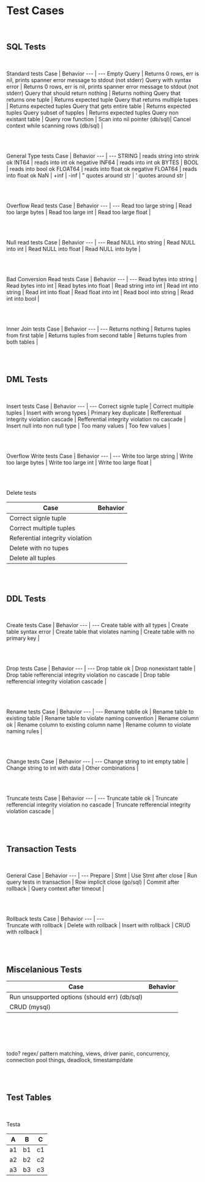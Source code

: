 # Test Cases

<br>  

## SQL Tests

<br>

Standard tests 
Case | Behavior 
--- | --- 
Empty Query | Returns 0 rows, err is nil, prints spanner error message to stdout (not stderr)
Query with syntax error | Returns 0 rows, err is nil, prints spanner error message to stdout (not stderr)
Query that should return nothing | Returns nothing 
Query that returns one tuple | Returns expected tuple 
Query that returns multiple tupes | Returns expected tuples
Query that gets entire table | Returns expected tuples
Query subset of tupples | Returns expected tuples
Query non existant table | 
Query row function | 
Scan into nil pointer (db/sql)|
Cancel context while scanning rows (db/sql) | 

<br>
<br>

General Type tests 
Case | Behavior 
--- | --- 
STRING | reads string into strink ok
INT64 | reads into int ok 
negative INF64 | reads into int ok 
BYTES | 
BOOL | reads into bool ok
FLOAT64 | reads into float ok
negative FLOAT64 | reads into float ok
NaN |
+inf |
-inf |
" quotes around str |
' quotes around str |

<br>
<br>

Overflow Read tests
Case | Behavior 
--- | --- 
Read too large string | 
Read too large bytes | 
Read too large int |
Read too large float |


<br>
<br>

Null read tests
Case | Behavior 
--- | --- 
Read NULL into string | 
Read NULL into int |
Read NULL into float |
Read NULL into byte | 

<br>
<br>

Bad Conversion Read tests
Case | Behavior 
--- | --- 
Read bytes into string |  
Read bytes into int | 
Read bytes into float | 
Read string into int |
Read int into string |
Read int into float |
Read float into int |
Read bool into string |
Read int into bool |


<br>
<br>

Inner Join tests
Case | Behavior 
--- | --- 
Returns nothing | 
Returns tuples from first table |
Returns tuples from second table |
Returns tuples from both tables | 

<br>
<br>    

## DML Tests

<br>

Insert tests 
Case | Behavior
--- | --- 
Correct signle tuple | 
Correct multiple tuples |
Insert with wrong types |
Primary key duplicate | 
Refferentual integrity violation cascade |
Refferential integrity violation no cascade |
Insert null into non null type |
Too many values | 
Too few values |

<br>
<br>

Overflow Write tests
Case | Behavior 
--- | --- 
Write too large string |
Write too large bytes |
Write too large int |
Write too large float |

<br>
<br>

Delete tests

Case | Behavior
--- | --- 
Correct signle tuple | 
Correct multiple tuples |
Referential integrity violation |
Delete with no tupes |
Delete all tuples |


<br>
<br>

## DDL Tests 

<br>

Create tests 
Case | Behavior
--- | --- 
Create table with all types | 
Create table syntax error |
Create table that violates naming | 
Create table with no primary key | 

<br>
<br>

Drop tests 
Case | Behavior
--- | --- 
Drop table ok | 
Drop nonexistant table |
Drop table refferencial integrity violation no cascade |
Drop table refferencial integrity violation cascade |

<br>
<br>

Rename tests 
Case | Behavior
--- | --- 
Rename tablle ok |
Rename table to existing table |
Rename table to violate naming convention | 
Rename column ok | 
Rename column to existing column name |
Rename column to violate naming rules | 

<br>
<br>

Change tests
Case | Behavior
--- | --- 
Change string to int empty table |
Change string to int with data |
Other combinations | 

<br>
<br>

Truncate tests 
Case | Behavior
--- | --- 
Truncate table ok |
Truncate refferencial integrity violation no cascade |
Truncate refferencial integrity violation cascade |

<br>
<br>

## Transaction Tests

<br>

General 
Case | Behavior
--- | --- 
Prepare | 
Stmt | 
Use Stmt after close | 
Run query tests in transaction | 
Row implicit close (go/sql) | 
Commit after rollback | 
Query context after timeout |

<br>
<br> 

Rollback tests 
Case | Behavior
--- | ---  
Truncate with rollback | 
Delete with rollback |
Insert with rollback |
CRUD with rollback | 

<br>
<br>

## Miscelanious Tests

Case | Behavior
--- | --- 
Run unsupported options (should err) (db/sql) | 
CRUD (mysql) | 

<br>
<br>

<br>
<br>

todo? regex/ pattern matching, views, driver panic, concurrency, connection pool things, deadlock, timestamp/date

<br>
<br>

## Test Tables

<br>

Testa

A | B | C
--- | --- | ---
a1 |  b1 | c1
a2 |  b2 | c2
a3 |  b3 | c3

